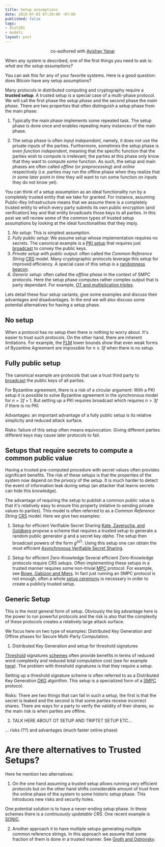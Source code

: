 ```yaml
---
title: Setup assumptions
date: 2019-07-03 07:29:00 -07:00
published: false
tags:
- dist101
- models
layout: post
---
```


<p align="center">
  co-authored with <a href="https://www.yanai.io/">Avishay Yanai</a>
</p>

When any system is described, one of the first things you need to ask is: *what are the setup assumptions?*

You can ask this for any of your favorite systems. 
Here is a good question: does Bitcoin have any setup assumptions?

Many protocols in distributed computing and cryptography require a **trusted setup**. A trusted setup is a special case of a multi-phase protocol. We will call the first phase the *setup phase* and the second phase the *main phase*. There are two properties that often distinguish a setup phase from the main phase:

1. Typically the main phase implements some repeated task. The setup phase is done once and enables repeating many instances of the main phase.

2. The setup phase is often *input independant*, namely, it does not use the private inputs of the parties. Furthermore, sometimes the setup phase is even *function independent*, meaning that the specific function that the parties wish to compute is irrelevant; the parties at this phase only know that they want to compute *some* function. As such, the setup and main phases are often called *offline* (or *preprocessing*) and *online* respectively (i.e. parties may run the offline phase when they realize that *in some later point in time* they will want to run some function on inputs they do not know yet). 

You can think of a setup assumption as an ideal functionality run by a completely trusted entity that we take for granted. For instance, assuming Public-Key Infrastructure means that we assume there is a completely trusted entity to which every party submits its own public encryption (and verification) key and that entity broadcasts those keys to all parties. 
In this post we will review some of the common types of trusted setup assumptions by looking at the ideal functionalities that they imply.

1. *No setup*: This is simplest assumption.
2. *Fully public setup*: We assume setup whose implementation requires no secrets. The canonical example is a [PKI setup](https://en.wikipedia.org/wiki/Public_key_infrastructure) that requires just [broadcast](https://ittaiab.github.io/2019-06-27-defining-consensus/) to convey the public keys.
3. *Private setup with public output*: often called the *Common Reference String* [CRS](https://en.wikipedia.org/wiki/Common_reference_string_model) model. Many cryptographic protocols leverage this setup for improved efficiency. A special case of this setup is a [randomness beacon](http://www.copenhagen-interpretation.com/home/cryptography/cryptographic-beacons).
4. *Generic setup*: often called the *offline phase* in the context of SMPC protocols. Here the setup phase computes rather complex output that is party dependant. For example, [OT and multiplication triples](https://github.com/bristolcrypto/SPDZ-2).

Lets detail these four setup variants, give some examples and discuss their advantages and disadvantages. In the end we will also discuss some potential alternatives for having a setup phase.


## No setup
When a protocol has no setup then there is nothing to worry about. It's easier to trust such protocols. On the other hand, there are inherent limitations. For example, the [FLM](https://groups.csail.mit.edu/tds/papers/Lynch/FischerLynchMerritt-dc.pdf) lower bounds show that even weak forms of Byzantine Agreement are impossible for $n \geq 3f$ when there is no setup.


## Fully public setup
The canonical example are protocols that use a trust third party to [broadcast](https://ittaiab.github.io/2019-06-27-defining-consensus/) the public keys of all parties. 

For Byzantine agreement, there is a risk of a circular argument: With a PKI setup it is possible to solve Byzantine agreement in the synchronous model for $n=2f+1$. But setting up a PKI requires broadcast which requires $n>3f$ if there is no PKI.

Advantages: an important advantage of a fully public setup is its relative simplicity and reduced attack surface.

Risks: failure of this setup often means equivocation. Giving different parties different keys may cause later protocols to fail.

## Setups that require secrets to compute a common public value

Having a trusted pre-computed procedure with secret values often provides significant benefits.  The risk of these setups is that the properties of the system now depend on the *privacy* of the setup. It is much harder to detect the event of information leak during setup (an attacker that learns secrets can hide this knowledge).

The advantage of requiring the setup to publish a common public value is that it's relatively easy to ensure this property (relative to sending private values to parties). This model is often referred to as a *Common Reference String* [CRS](https://en.wikipedia.org/wiki/Common_reference_string_model) model.
Here we give two examples:

1. Setup for efficient Verifiable Secret Sharing
[Kate, Zaverucha, and Goldberg](https://www.cypherpunks.ca/~iang/pubs/PolyCommit-AsiaCrypt.pdf) propose a scheme that requires a trusted setup to generate a random public generator $g$ and a secret key $alpha$. The setup then broadcast powers of the form $g^(\alpha^i)$. Using this setup one can obtain the most efficient [Asynchronous Verifiable Secret Sharing](https://eprint.iacr.org/2012/619). 

2. Setup for efficient Zero-Knowledge
Several efficient Zero-Knowledge protocols require CRS setups. Often implementing these setups in a trusted manner requires some non-trivial [MPC](http://u.cs.biu.ac.il/~lindell/MPC-resources.html) protocol. For example, see [Bowe, Gabizon and Miers](https://eprint.iacr.org/2017/1050). In fact just running an SMPC protocol is not enough, often a whole [setup ceremony](https://z.cash/technology/paramgen/) is necessary in order to create a publicly trusted setup.

## Generic Setup
This is the most general form of setup. Obviously the big advantage here is the power to run powerful protocols and the risk is also that the complexity of these protocols creates a relatively large attack surface.

We focus here on two type of examples: Distributed Key Generation and Offline phases for Secure Multi-Party Computation.


1. Distributed Key Generation and setup for threshold signatures

[Threshold](https://www.iacr.org/archive/eurocrypt2000/1807/18070209-new.pdf) signatures [schemes](https://www.iacr.org/archive/pkc2003/25670031/25670031.pdf) often provide benefits in terms of reduced word complexity and reduced total computation cost (see for example [here](https://eprint.iacr.org/2000/034.pdf)). The problem with threshold signatures is that they require a setup.




Setting up a threshold signature scheme is often referred to as a Distributed Key Generation [DKG](https://en.wikipedia.org/wiki/Distributed_key_generation) algorithm. This setup is a specialized form of a [SMPC](https://en.wikipedia.org/wiki/Secure_multi-party_computation) protocol.

Risks: There are two things that can fail in such a setup, the first is that the secret is leaked and the second is that some parties receive incorrect shares. There are ways for a party to verify the validity of their shares, so the main risk is when parties are offline.
 
2. TALK HERE ABOUT OT SETUP AND TRIPTET SETUP ETC...

...
risks (??) and advantages (much faster online phase) 

# Are there alternatives to Trusted Setups?

Here he mention two alternatives:
1. On the one hand assuming a trusted setup allows running very efficient protocols but on the other hand shifts considerable amount of trust from the online phase of the system to some historic setup phase. This introduces new risks and security holes. 

One potential solution is to have a never-ending setup phase. In these schemes there is a *continuously updatable CRS*. One recent example is [SONIC](https://eprint.iacr.org/2019/099.pdf).

2. Another approach it to have multiple setups generating multiple common reference strings.
In this approach we assume that some fraction of them is done in a trusted manner. See [Groth and Ostrovsky](https://eprint.iacr.org/2006/407.pdf).
